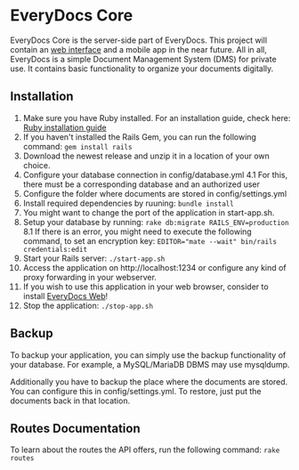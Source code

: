 # EveryDocs Core

EveryDocs Core is the server-side part of EveryDocs. This project will contain an [web interface](https://github.com/jonashellmann/everydocs-web/) and a mobile app in the near future. All in all, EveryDocs is a simple Document Management System (DMS) for private use. It contains basic functionality to organize your documents digitally. 

## Installation

1. Make sure you have Ruby installed. For an installation guide, check here: [Ruby installation guide](https://guides.rubyonrails.org/getting_started.html#installing-rails)
2. If you haven't installed the Rails Gem, you can run the following command: ``gem install rails``
3. Download the newest release and unzip it in a location of your own choice.
4. Configure your database connection in config/database.yml
4.1 For this, there must be a corresponding database and an authorized user
5. Configure the folder where documents are stored in config/settings.yml
6. Install required dependencies by ruuning: ``bundle install``
7. You might want to change the port of the application in start-app.sh.
8. Setup your database by running: ``rake db:migrate RAILS_ENV=production``
8.1 If there is an error, you might need to execute the following command, to
set an encryption key: ``EDITOR="mate --wait" bin/rails credentials:edit``
9. Start your Rails server: ``./start-app.sh``
10. Access the application on http://localhost:1234 or configure any kind of proxy forwarding in your webserver.
11. If you wish to use this application in your web browser, consider to install [EveryDocs Web](https://github.com/jonashellmann/everydocs-web/)!
12. Stop the application: ``./stop-app.sh``

## Backup

To backup your application, you can simply use the backup functionality of your
database. For example, a MySQL/MariaDB DBMS may use mysqldump.

Additionally you have to backup the place where the documents are stored. You
can configure this in config/settings.yml. To restore, just put the documents back in that location.

## Routes Documentation

To learn about the routes the API offers, run the following command: ``rake routes``

